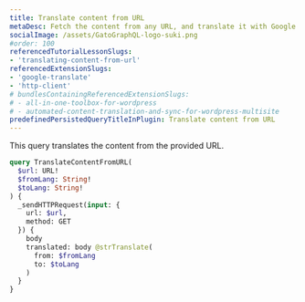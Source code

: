 ```yaml
---
title: Translate content from URL
metaDesc: Fetch the content from any URL, and translate it with Google Translate
socialImage: /assets/GatoGraphQL-logo-suki.png
#order: 100
referencedTutorialLessonSlugs:
- 'translating-content-from-url'
referencedExtensionSlugs:
- 'google-translate'
- 'http-client'
# bundlesContainingReferencedExtensionSlugs:
# - all-in-one-toolbox-for-wordpress
# - automated-content-translation-and-sync-for-wordpress-multisite
predefinedPersistedQueryTitleInPlugin: Translate content from URL
---
```


This query translates the content from the provided URL.

```graphql
query TranslateContentFromURL(
  $url: URL!
  $fromLang: String!
  $toLang: String!
) {
  _sendHTTPRequest(input: {
    url: $url,
    method: GET
  }) {
    body
    translated: body @strTranslate(
      from: $fromLang
      to: $toLang
    )
  }
}
```
